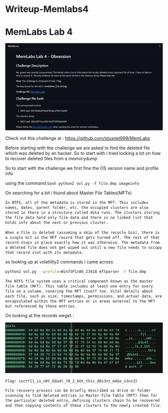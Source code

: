 # Writeup-Memlabs4

# MemLabs Lab 4

![image.png](images/image4.png)

Check out this challenge at : https://github.com/stuxnet999/MemLabs

Before starting with the challenge we are asked to find the deleted
file which was deleted by an hacker. So to start with i tried looking a
lot on how to recover deleted files from a memorydump

So to start with the challenge we first fine the OS version name and
profile info

using the command
`bash python2 vol.py -f file.dmp imageinfo`

On searching for a bit i found about Master File Tables(MFTs)

```
In NTFS, all of the metadata is stored in the MFT. This includes names, dates, parent folder, etc. the occupied clusters are also stored in there in a structure called data runs. The clusters storing the file data hold only file data and there is no linked list that holds info about the next or previous cluster.

When a file is deleted (assuming a skip of the recycle bin), there is a single bit in the MFT record that gets turned off. The rest of that record stays in place exactly how it was otherwise. The metadata from a deleted file does not get wiped out until a new file needs to occupy that record slot with its metadata.
```

so looking up at volatility2 commands i came across

```bash
python2 vol.py --profile=Win7SP1x86_23418 mftparser -f file.dmp
```

```
The NTFS file system uses a critical component known as the master file table (MFT). This table includes at least one entry for every file on a volume, covering the MFT itself too. Vital details about each file, such as size, timestamps, permissions, and actual data, are encapsulated within the MFT entries or in areas external to the MFT but referenced by these entries.
```

On looking at the records weget :

![](images/MEMLABS_WRITEUPWriteup-MemLabs-4flag-1.png)

```
Flag: inctf{1_is_n0t_EQu4l_70_2_bUt_this_d0s3nt_m4ke_s3ns3}
```

```
File recovery process can be briefly described as drive or folder scanning to find deleted entries in Master File Table (MFT) then for the particular deleted entry, defining clusters chain to be recovered and then copying contents of these clusters to the newly created file.

```